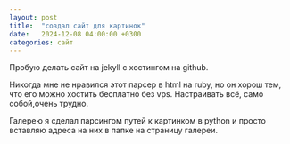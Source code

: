 ```yaml
---
layout: post
title:  "создал сайт для картинок"
date:   2024-12-08 04:00:00 +0300
categories: сайт
---
```


Пробую делать сайт на jekyll с хостингом на github.

Никогда мне не нравился этот парсер в html на ruby, но он хорош тем, что его можно хостить бесплатно без vps. 
Настраивать всё, само собой,очень трудно.

Галерею я сделал парсингом путей к картинком в python и просто вставляю адреса на них в папке на страницу галереи.

[telegram]: https://t.me/catto_painter

